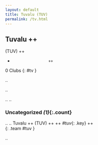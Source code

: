 ```yaml
---
layout: default
title: Tuvalu (TUV)
permalink: /tv.html
---
```



## Tuvalu   ++
(TUV)  ++
-                     ++
0 Clubs
{: #tv }


.. 




.. 




.. 
.. 


### Uncategorized _(1)_{:.count}


..
..
Tuvalu  ++
 (TUV) ++
 ++
_#tuv_{: .key} ++
<br>
{: .team #tuv }




.. 
 
